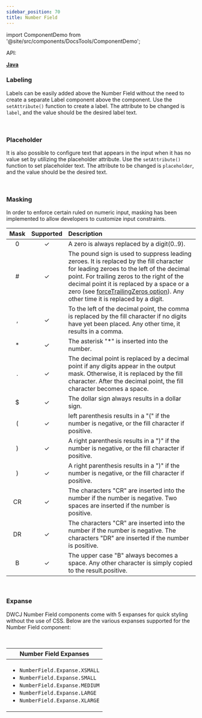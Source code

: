```yaml
---
sidebar_position: 70
title: Number Field
---
```

import ComponentDemo from '@site/src/components/DocsTools/ComponentDemo';

<div style={{width: "100%" , display: "flex", justifyContent: "flex-end", marginBottom: "-50px"}}>
<p style={{color: "gray"}} >API:&nbsp;</p>
<b><a href="https://javadoc.io/static/org.dwcj/dwcj-engine/0.15.0/org/dwcj/controls/numericbox/NumericBox.html" style={{justifySelf: "flex-end"}}> Java </a></b>
</div>

### Labeling

Labels can be easily added above the Number Field without the need to create a separate Label component above the component. Use the `setAttribute()` function to create a label. The attribute to be changed is `label`, and the value should be the desired label text.

<ComponentDemo 
path='https://hot.bbx.kitchen/webapp/controlsamples?class=control_demos.numericboxdemos.NumericboxLabel' 
javaE='https://raw.githubusercontent.com/DwcJava/ControlSamples/main/src/main/java/control_demos/numericboxdemos/NumericboxLabel.java'
javaC='https://raw.githubusercontent.com/DwcJava/ControlSamples/main/src/main/code_snippets/numericbox/Label.txt'
cssURL='https://raw.githubusercontent.com/DwcJava/ControlSamples/main/src/main/resources/css/numericboxstyles/label_styles.css' 
javaHighlight='{22}'
height = '150px'
/>

<br/>

### Placeholder

It is also possible to configure text that appears in the input when it has no value set by utilizing the placeholder attribute. Use the `setAttribute()` function to set placeholder text. The attribute to be changed is `placeholder`, and the value should be the desired text.

<ComponentDemo 
path='https://hot.bbx.kitchen/webapp/controlsamples?class=control_demos.numericboxdemos.NumericboxPlaceholder' 
javaE='https://raw.githubusercontent.com/DwcJava/ControlSamples/main/src/main/java/control_demos/numericboxdemos/NumericboxPlaceholder.java'
javaC='https://raw.githubusercontent.com/DwcJava/ControlSamples/main/src/main/code_snippets/numericbox/Placeholder.txt'
cssURL='https://raw.githubusercontent.com/DwcJava/ControlSamples/main/src/main/resources/css/numericboxstyles/placeholder_styles.css' 
javaHighlight='{22}'
height = '150px'
/>

<br />

### Masking

In order to enforce certain ruled on numeric input, masking has been implemented to allow developers to customize input constraints.

<table>
    <thead>
    <tr>
        <th align="center">Mask</th>
        <th align="center">Supported</th>
        <th align="left">Description</th>
    </tr>
    </thead>
    <tbody>
    <tr>
        <td align="center">0</td>
        <td align="center">✓</td>
        <td align="left">A zero is always replaced by a digit(0..9).</td>
    </tr>
    <tr>
        <td align="center">#</td>
        <td align="center">✓</td>
        <td align="left">The pound sign is used to suppress leading zeroes. It is replaced by the fill character for leading zeroes to the left of the decimal point. For trailing zeros to the right of the decimal point it is replaced by a space or a zero (see <a href="https://basishub.github.io/bbj-masks/docs/api/class/src/NumberMask/NumberMask.js~NumberMask.html" rel="nofollow">forceTrailingZeros option</a>). Any other time it is replaced by a digit.</td>
    </tr>
    <tr>
        <td align="center">,</td>
        <td align="center">✓</td>
        <td align="left">To the left of the decimal point, the comma is replaced by the fill character if no digits have yet been placed. Any other time, it results in a comma.</td>
    </tr>
    <tr>
        <td align="center">*</td>
        <td align="center">✓</td>
        <td align="left">The asterisk "*" is inserted into the number.</td>
    </tr>
    <tr>
        <td align="center">.</td>
        <td align="center">✓</td>
        <td align="left">The decimal point is replaced by a decimal point if any digits appear in the output mask. Otherwise, it is replaced by the fill character. After the decimal point, the fill character becomes a space.</td>
    </tr>
    <tr>
        <td align="center">$</td>
        <td align="center">✓</td>
        <td align="left">The dollar sign always results in a dollar sign.</td>
    </tr>
    <tr>
        <td align="center">(</td>
        <td align="center">✓</td>
        <td align="left">left parenthesis results in a "(" if the number is negative, or the fill character if positive.</td>
    </tr>
    <tr>
        <td align="center">)</td>
        <td align="center">✓</td>
        <td align="left">A right parenthesis results in a ")" if the number is negative, or the fill character if positive.</td>
    </tr>
    <tr>
        <td align="center">)</td>
        <td align="center">✓</td>
        <td align="left">A right parenthesis results in a ")" if the number is negative, or the fill character if positive.</td>
    </tr>
    <tr>
        <td align="center">CR</td>
        <td align="center">✓</td>
        <td align="left">The characters "CR" are inserted into the number if the number is negative. Two spaces are inserted if the number is positive.</td>
    </tr>
    <tr>
        <td align="center">DR</td>
        <td align="center">✓</td>
        <td align="left">The characters "CR" are inserted into the number if the number is negative. The characters "DR" are inserted if the number is positive.</td>
    </tr>
    <tr>
        <td align="center">B</td>
        <td align="center">✓</td>
        <td align="left">The upper case "B" always becomes a space. Any other character is simply copied to the result.positive.</td>
    </tr>
    </tbody>
</table>

<br/>

### Expanse

DWCJ Number Field components come with 5 expanses for quick styling without the use of CSS.
Below are the various expanses supported for the Number Field component: <br/>

<ComponentDemo 
path='https://hot.bbx.kitchen/webapp/controlsamples?class=control_demos.numericboxdemos.NumericboxExpanses' 
javaE='https://raw.githubusercontent.com/DwcJava/ControlSamples/main/src/main/java/control_demos/numericboxdemos/NumericboxExpanses.java'
javaC='https://raw.githubusercontent.com/DwcJava/ControlSamples/main/src/main/code_snippets/numericbox/Expanse.txt'
cssURL='https://raw.githubusercontent.com/DwcJava/ControlSamples/main/src/main/resources/css/numericboxstyles/expanse_styles.css' 
javaHighlight='{22,26,30,34,38}'
height = '200px'
/>

<br/>

|Number Field Expanses|
|-|
|<ul><li>```NumberField.Expanse.XSMALL```</li><li>```NumberField.Expanse.SMALL```</li><li>```NumberField.Expanse.MEDIUM```</li><li>```NumberField.Expanse.LARGE```</li><li>```NumberField.Expanse.XLARGE```</li></ul>|
